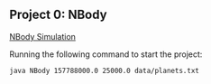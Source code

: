 ## Project 0: NBody

[NBody Simulation](https://sp19.datastructur.es/materials/proj/proj0/proj0)

Running the following command to start the project:
  ```
  java NBody 157788000.0 25000.0 data/planets.txt
  ```
